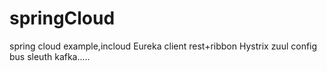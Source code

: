 # springCloud
spring cloud example,incloud Eureka client rest+ribbon Hystrix zuul config bus sleuth kafka.....